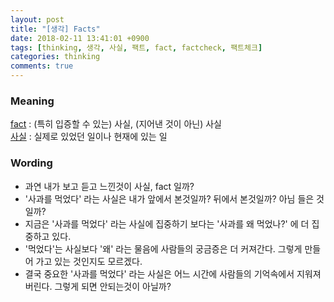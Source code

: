 ```yaml
---
layout: post
title: "[생각] Facts"
date: 2018-02-11 13:41:01 +0900
tags: [thinking, 생각, 사실, 팩트, fact, factcheck, 팩트체크]
categories: thinking
comments: true
---
```

### Meaning
[fact](http://endic.naver.com/enkrEntry.nhn?sLn=kr&entryId=f4268d03353242d5902406f37c2dc638) : (특히 입증할 수 있는) 사실, (지어낸 것이 아닌) 사실  
[사실](http://krdic.naver.com/detail.nhn?docid=19314500) : 실제로 있었던 일이나 현재에 있는 일


### Wording
* 과연 내가 보고 듣고 느낀것이 사실, fact 일까?
* '사과를 먹었다' 라는 사실은 내가 앞에서 본것일까? 뒤에서 본것일까? 아님 들은 것일까?
* 지금은 '사과를 먹었다' 라는 사실에 집중하기 보다는 '사과를 왜 먹었나?' 에 더 집중하고 있다. 
* '먹었다'는 사실보다 '왜' 라는 물음에 사람들의 궁금증은 더 커져간다. 그렇게 만들어 가고 있는 것인지도 모르겠다.
* 결국 중요한 '사과를 먹었다' 라는 사실은 어느 시간에 사람들의 기억속에서 지워져 버린다. 그렇게 되면 안되는것이 아닐까?